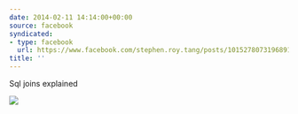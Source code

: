 ```yaml
---
date: 2014-02-11 14:14:00+00:00
source: facebook
syndicated:
- type: facebook
  url: https://www.facebook.com/stephen.roy.tang/posts/10152780731968912
title: ''
---
```


Sql joins explained

![](http://i.imgur.com/1m55Wqo.jpg)